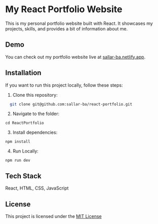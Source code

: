 
# My React Portfolio Website

This is my personal portfolio website built with React. It showcases my projects, skills, and provides a bit of information about me.


## Demo

You can check out my portfolio website live at [sallar-ba.netlify.app](https://sallar-ba.netlify.app/).


## Installation

If you want to run this project locally, follow these steps:

1. Clone this repository:
```bash
  git clone git@github.com:sallar-ba/react-portfolio.git
```
2. Navigate to the folder:
```
cd ReactPortfolio
```
3. Install dependencies:
```
npm install
```
4. Run Locally:
```
npm run dev
```
## Tech Stack

 React, HTML, CSS, JavaScript

## License

This project is licensed under the [MIT License](https://choosealicense.com/licenses/mit/)

